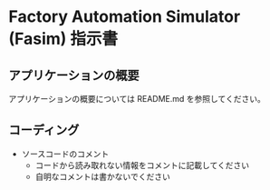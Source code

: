 # Factory Automation Simulator (Fasim) 指示書

## アプリケーションの概要

アプリケーションの概要については README.md を参照してください。

## コーディング

- ソースコードのコメント
  - コードから読み取れない情報をコメントに記載してください
  - 自明なコメントは書かないでください
